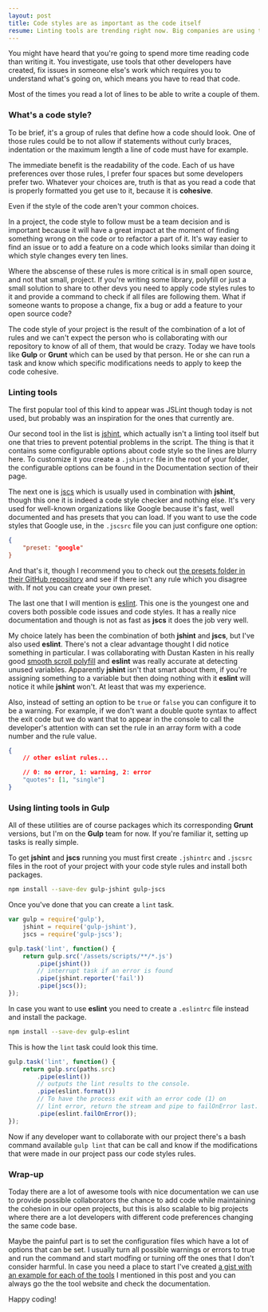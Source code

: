 ```yaml
---
layout: post
title: Code styles are as important as the code itself
resume: Linting tools are trending right now. Big companies are using them in their projects and if you're working with a team in a project with a lot of lines of code and a build process, but what about small open source projects?
---
```

You might have heard that you're going to spend more time reading code than writing it. You investigate, use tools that other developers have created, fix issues in someone else's work which requires you to understand what's going on, which means you have to read that code.

Most of the times you read a lot of lines to be able to write a couple of them.

### What's a code style?

To be brief, it's a group of rules that define how a code should look. One of those rules could be to not allow if statements without curly braces, indentation or the maximum length a line of code must have for example.

The immediate benefit is the readability of the code. Each of us have preferences over those rules, I prefer four spaces but some developers prefer two. Whatever your choices are, truth is that as you read a code that is properly formatted you get use to it, because it is **cohesive**.

Even if the style of the code aren't your common choices.

In a project, the code style to follow must be a team decision and is important because it will have a great impact at the moment of finding something wrong on the code or to refactor a part of it. It's way easier to find an issue or to add a feature on a code which looks similar than doing it which style changes every ten lines.

Where the abscense of these rules is more critical is in small open source, and not that small, project. If you're writing some library, polyfill or just a small solution to share to other devs you need to apply code styles rules to it and provide a command to check if all files are following them. What if someone wants to propose a change, fix a bug or add a feature to your open source code?

The code style of your project is the result of the combination of a lot of rules and we can't expect the person who is collaborating with our repository to know of all of them, that would be crazy. Today we have tools like **Gulp** or **Grunt** which can be used by that person. He or she can run a task and know which specific modifications needs to apply to keep the code cohesive.


### Linting tools

The first popular tool of this kind to appear was JSLint though today is not used, but probably was an inspiration for the ones that currently are.

Our second tool in the list is <a href="http://jshint.com/" target="_blank">jshint</a>, which actually isn't a linting tool itself but one that tries to prevent potential problems in the script. The thing is that it contains some configurable options about code style so the lines are blurry here. To customize it you create a ```.jshintrc``` file in the root of your folder, the configurable options can be found in the Documentation section of their page.

The next one is <a href="http://jscs.info/" target="_blank">jscs</a> which is usually used in combination with **jshint**, though this one it is indeed a code style checker and nothing else. It's very used for well-known organizations like Google because it's fast, well documented and has presets that you can load. If you want to use the code styles that Google use, in the ```.jscsrc``` file you can just configure one option:

```json
{
    "preset: "google"
}
```

And that's it, though I recommend you to check out <a href="https://github.com/jscs-dev/node-jscs/tree/master/presets" target="_blank">the presets folder in their GitHub repository</a> and see if there isn't any rule which you disagree with. If not you can create your own preset.

The last one that I will mention is <a href="http://eslint.org/" target="_blank">eslint</a>. This one is the youngest one and covers both possible code issues and code styles. It has a really nice documentation and though is not as fast as **jscs** it does the job very well.

My choice lately has been the combination of both **jshint** and **jscs**, but I've also used **eslint**. There's not a clear advantage thought I did notice something in particular. I was collaborating with Dustan Kasten in his really good <a href="https://github.com/iamdustan/smoothscroll">smooth scroll polyfill</a> and **eslint** was really accurate at detecting unused variables. Apparently **jshint** isn't that smart about them, if you're assigning something to a variable but then doing nothing with it **eslint** will notice it while **jshint** won't. At least that was my experience.

Also, instead of setting an option to be ```true``` or ```false``` you can configure it to be a warning. For example, if we don't want a double quote syntax to affect the exit code but we do want that to appear in the console to call the developer's attention with can set the rule in an array form with a code number and the rule value.

```json
{
    // other eslint rules...

    // 0: no error, 1: warning, 2: error
    "quotes": [1, "single"]
}
```


### Using linting tools in Gulp

All of these utilities are of course packages which its corresponding **Grunt** versions, but I'm on the **Gulp** team for now. If you're familiar it, setting up tasks is really simple.

To get **jshint** and **jscs** running you must first create ```.jshintrc``` and ```.jscsrc``` files in the root of your project with your code style rules and install both packages.

```bash
npm install --save-dev gulp-jshint gulp-jscs
```

Once you've done that you can create a ```lint``` task.

```js
var gulp = require('gulp'),
    jshint = require('gulp-jshint'),
    jscs = require('gulp-jscs');

gulp.task('lint', function() {
    return gulp.src('/assets/scripts/**/*.js')
        .pipe(jshint())
        // interrupt task if an error is found
        .pipe(jshint.reporter('fail'))
        .pipe(jscs());
});
```

In case you want to use **eslint** you need to create a ```.eslintrc``` file instead and install the package.

```bash
npm install --save-dev gulp-eslint
```

This is how the ```lint``` task could look this time.

```js
gulp.task('lint', function() {
    return gulp.src(paths.src)
        .pipe(eslint())
        // outputs the lint results to the console. 
        .pipe(eslint.format())
        // To have the process exit with an error code (1) on 
        // lint error, return the stream and pipe to failOnError last. 
        .pipe(eslint.failOnError());
});
```

Now if any developer want to collaborate with our project there's a bash command available ```gulp lint``` that can be call and know if the modifications that were made in our project pass our code styles rules.


### Wrap-up

Today there are a lot of awesome tools with nice documentation we can use to provide possible collaborators the chance to add code while maintaining the cohesion in our open projects, but this is also scalable to big projects where there are a lot developers with different code preferences changing the same code base.

Maybe the painful part is to set the configuration files which have a lot of options that can be set. I usually turn all possible warnings or errors to true and run the command and start modfing or turning off the ones that I don't consider harmful. In case you need a place to start I've created <a href="https://gist.github.com/jeremenichelli/a4dff3e4034d3c324380" target="_blank">a gist with an example for each of the tools</a> I mentioned in this post and you can always go the the tool website and check the documentation.

Happy coding!
